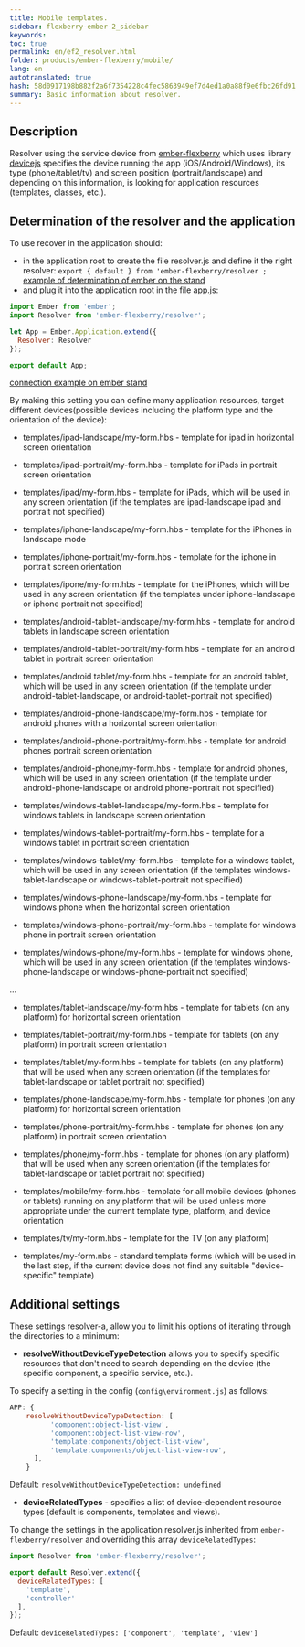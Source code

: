```yaml
---
title: Mobile templates.
sidebar: flexberry-ember-2_sidebar
keywords:
toc: true
permalink: en/ef2_resolver.html
folder: products/ember-flexberry/mobile/
lang: en
autotranslated: true
hash: 58d0917198b882f2a6f7354228c4fec5863949ef7d4ed1a0a88f9e6fbc26fd91
summary: Basic information about resolver.
---
```


## Description

Resolver using the service device from [ember-flexberry](https://github.com/Flexberry/ember-flexberry/blob/master/addon/services/device.js) which uses library [devicejs](https://github.com/matthewhudson/device.js) specifies the device
running the app (iOS/Android/Windows), its type (phone/tablet/tv) and screen position (portrait/landscape) and depending on this information, is looking for application resources (templates, classes, etc.).

## Determination of the resolver and the application

To use recover in the application should:

* in the application root to create the file resolver.js and define it the right resolver: `export { default } from 'ember-flexberry/resolver ;` [example of determination of ember on the stand](https://github.com/Flexberry/ember-flexberry/blob/master/tests/dummy/app/resolver.js)
* and plug it into the application root in the file app.js:

```js
import Ember from 'ember';
import Resolver from 'ember-flexberry/resolver';

let App = Ember.Application.extend({
  Resolver: Resolver
});

export default App;
```

[connection example on ember stand](https://github.com/Flexberry/ember-flexberry/blob/master/tests/dummy/app/app.js#L13)

By making this setting you can define many application resources, target different devices(possible devices including the platform type and the orientation of the device):

* templates/ipad-landscape/my-form.hbs - template for ipad in horizontal screen orientation
* templates/ipad-portrait/my-form.hbs - template for iPads in portrait screen orientation
* templates/ipad/my-form.hbs - template for iPads, which will be used in any screen orientation (if the templates are ipad-landscape ipad and portrait not specified)

* templates/iphone-landscape/my-form.hbs - template for the iPhones in landscape mode
* templates/iphone-portrait/my-form.hbs - template for the iphone in portrait screen orientation
* templates/ipone/my-form.hbs - template for the iPhones, which will be used in any screen orientation (if the templates under iphone-landscape or iphone portrait not specified)

* templates/android-tablet-landscape/my-form.hbs - template for android tablets in landscape screen orientation
* templates/android-tablet-portrait/my-form.hbs - template for an android tablet in portrait screen orientation
* templates/android tablet/my-form.hbs - template for an android tablet, which will be used in any screen orientation (if the template under android-tablet-landscape, or android-tablet-portrait not specified)

* templates/android-phone-landscape/my-form.hbs - template for android phones with a horizontal screen orientation
* templates/android-phone-portrait/my-form.hbs - template for android phones portrait screen orientation
* templates/android-phone/my-form.hbs - template for android phones, which will be used in any screen orientation (if the template under android-phone-landscape or android phone-portrait not specified)

* templates/windows-tablet-landscape/my-form.hbs - template for windows tablets in landscape screen orientation
* templates/windows-tablet-portrait/my-form.hbs - template for a windows tablet in portrait screen orientation
* templates/windows-tablet/my-form.hbs - template for a windows tablet, which will be used in any screen orientation (if the templates windows-tablet-landscape or windows-tablet-portrait not specified)

* templates/windows-phone-landscape/my-form.hbs - template for windows phone when the horizontal screen orientation
* templates/windows-phone-portrait/my-form.hbs - template for windows phone in portrait screen orientation
* templates/windows-phone/my-form.hbs - template for windows phone, which will be used in any screen orientation (if the templates windows-phone-landscape or windows-phone-portrait not specified)

...

* templates/tablet-landscape/my-form.hbs - template for tablets (on any platform) for horizontal screen orientation
* templates/tablet-portrait/my-form.hbs - template for tablets (on any platform) in portrait screen orientation
* templates/tablet/my-form.hbs - template for tablets (on any platform) that will be used when any screen orientation (if the templates for tablet-landscape or tablet portrait not specified)

* templates/phone-landscape/my-form.hbs - template for phones (on any platform) for horizontal screen orientation
* templates/phone-portrait/my-form.hbs - template for phones (on any platform) in portrait screen orientation
* templates/phone/my-form.hbs - template for phones (on any platform) that will be used when any screen orientation (if the templates for tablet-landscape or tablet portrait not specified)

* templates/mobile/my-form.hbs - template for all mobile devices (phones or tablets) running on any platform that will be used unless more appropriate under the current template type, platform, and device orientation

* templates/tv/my-form.hbs - template for the TV (on any platform)

* templates/my-form.nbs - standard template forms (which will be used in the last step, if the current device does not find any suitable "device-specific" template)

## Additional settings

These settings resolver-a, allow you to limit his options of iterating through the directories to a minimum:

* **resolveWithoutDeviceTypeDetection** allows you to specify specific resources that don't need to search depending on the device (the specific component, a specific service, etc.).

To specify a setting in the config (`config\environment.js`) as follows:

```js
APP: {
    resolveWithoutDeviceTypeDetection: [
          'component:object-list-view',
          'component:object-list-view-row',
          'template:components/object-list-view',
          'template:components/object-list-view-row',
      ],
    }
```

Default: `resolveWithoutDeviceTypeDetection: undefined`

* **deviceRelatedTypes** - specifies a list of device-dependent resource types (default is components, templates and views).

To change the settings in the application resolver.js inherited from `ember-flexberry/resolver` and overriding this array `deviceRelatedTypes`:

```js
import Resolver from 'ember-flexberry/resolver';

export default Resolver.extend({
  deviceRelatedTypes: [
    'template',
    'controller'
  ],
});
```

Default: `deviceRelatedTypes: ['component', 'template', 'view']`



